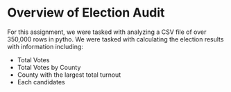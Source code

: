 # Overview of Election Audit

For this assignment, we were tasked with analyzing a CSV file of over 350,000 rows in pytho. We were tasked with calculating the election results with information including:
- Total Votes
- Total Votes by County
- County with the largest total turnout
- Each candidates 


